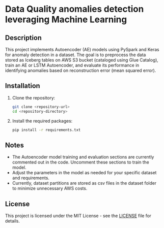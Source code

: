 # Data Quality anomalies detection leveraging Machine Learning 

## Description
This project implements Autoencoder (AE) models using PySpark and Keras for anomaly detection in a dataset. The goal is to preprocess the data stored as Iceberg tables on AWS S3 bucket (cataloged using Glue Catalog), train an AE or LSTM Autoencoder, and evaluate its performance in identifying anomalies based on reconstruction error (mean squared error).



## Installation
1. Clone the repository:
   ```bash
   git clone <repository-url>
   cd <repository-directory>
   ```

2. Install the required packages:
   ```bash
   pip install -r requirements.txt
   ```


## Notes
- The Autoencoder model training and evaluation sections are currently commented out in the code. Uncomment these sections to train the model.
- Adjust the parameters in the model as needed for your specific dataset and requirements.
- Currently, dataset partitions are stored as csv files in the dataset folder to minimize unnecessary AWS costs.

## License
This project is licensed under the MIT License - see the [LICENSE](LICENSE.txt) file for details.